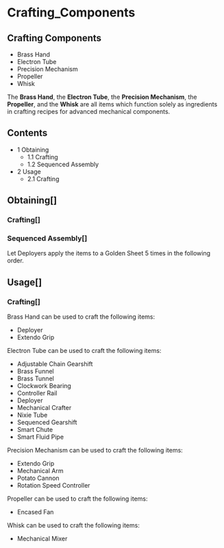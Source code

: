 # Crafting_Components

## Crafting Components

- Brass Hand
- Electron Tube
- Precision Mechanism
- Propeller
- Whisk

The **Brass Hand**, the **Electron Tube**, the **Precision Mechanism**, the **Propeller**, and the **Whisk** are all items which function solely as ingredients in crafting recipes for advanced mechanical components.

## Contents

- 1 Obtaining
    - 1.1 Crafting
    - 1.2 Sequenced Assembly
- 2 Usage
    - 2.1 Crafting

## Obtaining[]

### Crafting[]

### Sequenced Assembly[]

Let Deployers apply the items to a Golden Sheet 5 times in the following order.

## Usage[]

### Crafting[]

Brass Hand can be used to craft the following items:

- Deployer
- Extendo Grip

Electron Tube can be used to craft the following items:

- Adjustable Chain Gearshift
- Brass Funnel
- Brass Tunnel
- Clockwork Bearing
- Controller Rail
- Deployer
- Mechanical Crafter
- Nixie Tube
- Sequenced Gearshift
- Smart Chute
- Smart Fluid Pipe

Precision Mechanism can be used to craft the following items:

- Extendo Grip
- Mechanical Arm
- Potato Cannon
- Rotation Speed Controller

Propeller can be used to craft the following items:

- Encased Fan

Whisk can be used to craft the following items:

- Mechanical Mixer